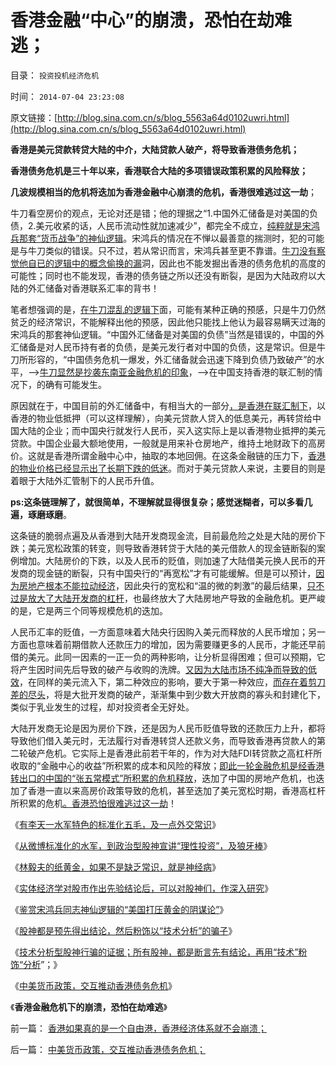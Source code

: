 # 香港金融“中心”的崩溃，恐怕在劫难逃；

目录： `投资投机经济危机` 

时间： `2014-07-04 23:23:08` 

原文链接：[http://blog.sina.com.cn/s/blog_5563a64d0102uwri.html](http://blog.sina.com.cn/s/blog_5563a64d0102uwri.html)

**香港是美元贷款转贷大陆的中介，大陆贷款人破产，将导致香港债务危机；**

**香港债务危机是三十年以来，香港联合大陆的多项错误政策积累的风险释放；**

**几波规模相当的危机将迭加为香港金融中心崩溃的危机，香港很难逃过这一劫**；

牛刀看空房价的观点，无论对还是错；他的理据之“1.中国外汇储备是对美国的负债，2.美元收紧的话，人民币流动性就加速减少”，都完全不成立，[纯粹就是宋鸿兵那套“货币战争”的神仙逻辑](../../../2014/6/18/宋鸿兵同志神仙逻辑的“美国打压黄金的阴谋论”.md)。宋鸿兵的情况在不惮以最善意的揣测时，犯的可能是与牛刀类似的错误。只不过，若从常识而言，宋鸿兵甚至更不靠谱。[牛刀没有察觉他自已的逻辑中的概念偷换的漏](../../../2013/10/21/牛刀同志掩盖了炒房业的非法资金渠道.md)洞，因此也不能发掘出香港的债务危机的高度的可能性；同时也不能发现，香港的债务链之所以还没有断裂，是因为大陆政府以大陆的外汇储备对香港联系汇率的背书！

笔者想强调的是，[在牛刀混乱的逻辑下](../../../2013/10/10/美元流出中国，房价不会跌；美元涌入中国，房价更会涨；.md)面，可能有某种正确的预感，只是牛刀仍然贫乏的经济常识，不能解释出他的预感，因此他只能找上他认为最容易瞒天过海的宋鸿兵的那套神仙逻辑。“中国外汇储备是对美国的负债”当然是错误的，中国的外汇储备是对人民币持有者的负债，是美元发行者对中国的负债，这是常识。但是牛刀所形容的，“中国债务危机一爆发，外汇储备就会迅速下降到负债乃致破产”的水平，——>[牛刀显然是抄袭东南亚金融危机的印象](../../../2009/4/29/98金融危机教训：高估汇率民众可以得益吗？.md)，——>在中国支持香港的联汇制的情况下，的确有可能发生。

原因就在于，中国目前的外汇储备中，有相当大的一部分[，是香港在联汇制下](../../../2012/6/25/港元是劣币.md)，以香港的物业低抵押（可以这样理解），向美元贷款人贷入的低息美元，再转贷给中国大陆的企业；而中国央行就发行人民币，买入这实际上是以香港物业抵押的美元贷款。中国企业最大额地使用，一般就是用来补仓房地产，维持土地财政下的高房价。这就是香港所谓金融中心中，抽取的本地回佣。在这条金融链的压力下，[香港的物业价格已经显示出了长期下跌的低迷](http://blog.sina.com.cn/u/5563a64d0100bfgo)。而对于美元贷款人来说，主要目的则是着眼于大陆外汇管制下的人民币升值。

**ps:这条链理解了，就很简单，不理解就显得很复杂；感觉迷糊者，可以多看几遍，琢磨琢磨**。

这条链的脆弱点遍及从香港到大陆开发商现金流，目前最危险之处是大陆的房价下跌；美元宽松政策的转变，则导致香港转贷于大陆的美元借款人的现金链断裂的案例增加。大陆房价的下跌，以及人民币的贬值，则加速了大陆借美元换人民币的开发商的现金链的断裂，只有中国央行的“再宽松”才有可能缓解。但是可以预计，[因为房地产根本不能拉动经济](../../../2014/3/5/珠三角消费的物价，中国特色的路通财散的大萧条.md)，因此央行的宽松和“温的微的刺激”的最后结果，[只不过是放大了大陆开发商的杠杆](../../../2008/8/5/开发商本质上是从银行透支炒楼炒地的房市庄家.md)，也最终放大了大陆房地产导致的金融危机。更严峻的是，它是两三个同等规模危机的迭加。

人民币汇率的贬值，一方面意味着大陆央行因购入美元而释放的人民币增加；另一方面也意味着前期借款人还款压力的增加，因为需要赚更多的人民币，才能还早前借的美元。此同一因素的一正一负的两种影响，让分析显得困难；但可以预期，它将产生因时间先后导致的破产与收购的洗牌。[又因为大陆市场不纯净而导致的低效](../../../2013/4/15/凯恩斯主义的基础货币与M2之间的乘数和国进民退；.md)，在同样的美元流入下，第二种效应的影响，要大于第一种效应，[而存在着剪刀差的尽头](../../../2011/6/2/市场经济确保可持续性.md)，将是大批开发商的破产，渐渐集中到少数大开放商的寡头和封建化下，类似于乳业发生的过程，却对投资者全无好处。

大陆开发商无论是因为房价下跌，还是因为人民币贬值导致的还款压力上升，都将导致他们借入美元时，无法履行对香港转贷人还款义务，而导致香港再贷款人的第二轮破产危机。它实际上是香港此前若干年的，作为对大陆FDI转贷款之高杠杆所收取的“金融中心的收益”所积累的成本和风险的释放；[即此一轮金融危机是经香港转出口的中国的“张五常模式”所积累的危机释放](../../../2012/2/23/地方政府迷恋香港模式，中央政策倾慕日本模式.md)，迭加了中国的房地产危机，也迭加了香港一直以来高房价政策导致的危机，甚至迭加了美元宽松时期，香港高杠杆所积累的危机[。香港恐怕很难逃过这一劫](../../../2011/1/3/联汇制或将覆灭中港整体经济.md)！

《[有李天一水军特色的标准化五毛，及一点外交常识](../../../2014/6/15/有李天一水军特色的标准化五毛，及一点外交常识；.md)》

《[从微博标准化的水军，到政治型股神宣讲“理性投资”，及狼牙棒](../../../2014/6/15/从微博标准化的水军，到政治型股神宣讲“理性投资”，及狼牙棒.md)》

《[林毅夫的纸黄金，如果不是缺乏常识，就是神经病](../../../2014/6/16/林毅夫的纸黄金，如果不是缺乏常识，就是神经病；.md)》

《[实体经济学对股市作出先验结论后，可以对股神们，作深入研究](../../../2014/6/17/实体经济学在先验判定股市后，可以对股神们，作深入研究；.md)》

《[鉴赏宋鸿兵同志神仙逻辑的“美国打压黄金的阴谋论”](../../../2014/6/18/宋鸿兵同志神仙逻辑的“美国打压黄金的阴谋论”.md)》

《[股神都是预先得出结论，然后粉饰以“技术分析”的骗子](../../../2014/6/30/常用的交易行情软件的F10，将创业板市盈率放大了四倍；.md)》

《[技术分析型股神行骗的证据；所有股神，都是断言先有结论，再用“技术”粉饰“分析](../../../2014/7/1/技术分析型股神行骗的证据.md)”；》

《[中美货币政策，交互推动香港债务危机](../../../2014/7/3/中美货币政策，交互推动香港债务危机；.md)》

《**香港金融危机下的崩溃，恐怕在劫难逃**》

前一篇： [香港如果真的是一个自由港，香港经济体系就不会崩溃；](../../../2014/7/7/香港如果真的是一个自由港，香港经济体系就不会崩溃；.md)

后一篇： [中美货币政策，交互推动香港债务危机；](../../../2014/7/3/中美货币政策，交互推动香港债务危机；.md)

